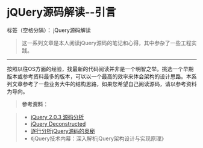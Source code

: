 # jQUery源码解读--引言

标签（空格分隔）： jQuery源码解读
> 这一系列文章是本人阅读jQuery源码的笔记和心得，其中参杂了一些工程实践。

----
按照以往OS方面的经验，找最新的代码阅读并非是一个明智之举。挑选一个早期版本或参考资料最多的版本，可以以一个最高的效率来体会架构的设计思路。本系列文章参考了一些业务大牛的结构思路，如果您希望自己阅读源码，请以参考资料为导向。
> **参考资料**：

> - [jQuery 2.0.3 源码分析](http://www.cnblogs.com/aaronjs/p/3278578.html)
> - [jQuery Deconstructed](http://davestewart.io/resources/javascript/deconstructed/jquery/)
> - [逐行分析jQuery源码的奥秘](http://study.163.com/course/courseMain.htm?courseId=465001)
> - 《jQuery技术内幕：深入解析jQuery架构设计与实现原理》